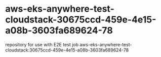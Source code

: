 # aws-eks-anywhere-test-cloudstack-30675ccd-459e-4e15-a08b-3603fa689624-78
repository for use with E2E test job aws-eks-anywhere-test-cloudstack:30675ccd-459e-4e15-a08b-3603fa689624-78
